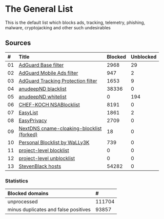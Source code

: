 
# The General List

This is the default list which blocks ads, tracking, telemetry,
phishing, malware, cryptojacking and other such undesirables

## Sources

| #    | Title                                                                                                                  | Blocked | Unblocked |
| :--- | :--------------------------------------------------------------------------------------------------------------------- | :------ | :---- |
| 01   | [AdGuard Base filter](https://filters.adtidy.org/extension/chromium/filters/2.txt)                                     | 2968    | 29    |
| 02   | [AdGuard Mobile Ads filter](https://filters.adtidy.org/extension/chromium/filters/11.txt)                              | 947     | 2     |
| 03   | [AdGuard Tracking Protection filter](https://filters.adtidy.org/extension/chromium/filters/3.txt)                      | 1653    | 9     |
| 04   | [anudeepND blacklist](https://raw.githubusercontent.com/anudeepND/blacklist/master/adservers.txt)                      | 38336   | 0     |
| 05   | [anudeepND whitelist](https://raw.githubusercontent.com/anudeepND/whitelist/master/domains/whitelist.txt)              | 0       | 194   |
| 06   | [CHEF-KOCH NSABlocklist](https://github.com/CHEF-KOCH/NSABlocklist/raw/master/HOSTS/HOSTS)                             | 8191    | 0     |
| 07   | [EasyList](https://easylist.to/easylist/easylist.txt)                                                                  | 1861    | 2     |
| 08   | [EasyPrivacy](https://easylist.to/easylist/easyprivacy.txt)                                                            | 2709    | 0     |
| 09   | [NextDNS cname-cloaking-blocklist (forked)](https://github.com/arapurayil/cname-cloaking-blocklist/raw/master/domains) | 18      | 0     |
| 10   | [Personal Blocklist by WaLLy3K](https://v.firebog.net/hosts/static/w3kbl.txt)                                          | 739     | 0     |
| 11   | [project-level blocklist](https://github.com/arapurayil/ABL/raw/master/sources/_block.txt)                             | 0       | 0     |
| 12   | [project-level unblocklist](https://github.com/arapurayil/ABL/raw/master/sources/_unblock.txt)                         | 0       | 0     |
| 13   | [StevenBlack hosts](https://raw.githubusercontent.com/StevenBlack/hosts/master/hosts)                                  | 54282   | 0     |

### Statistics

| Blocked domains                          | #        |
| :--------------------------------------- | :------- |
| unprocessed                              | 111704   |
| minus duplicates and false positives     | 93857    |
